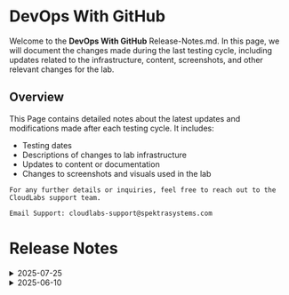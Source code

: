 # DevOps With GitHub
Welcome to the  **DevOps With GitHub** Release-Notes.md. In this page, we will document the changes made during the last testing cycle, including updates related to the infrastructure, content, screenshots, and other relevant changes for the lab.

## Overview

This Page contains detailed notes about the latest updates and modifications made after each testing cycle. It includes:

- Testing dates
- Descriptions of changes to lab infrastructure
- Updates to content or documentation
- Changes to screenshots and visuals used in the lab

`For any further details or inquiries, feel free to reach out to the CloudLabs support team.`

`Email Support: cloudlabs-support@spektrasystems.com`

# Release Notes

<details>
  <summary>2025-07-25</summary>

### Release Date: 2025-07-25

### Summary of Changes

- Conducted end-to-end testing of the lab workflow, validated Azure UI updates, checked application dependencies and framework expirations, and enhanced instructions and screenshots for improved clarity and visibility.

### Infrastructure Changes

- NA

### Content Changes
  
- NA

### Screenshot Updates

- Screenshots were updated to enhance the overall user experience. 

### Validation

- NA

### Testing Notes

- **Testing Date**: 2025-07-25
- **Test Validation Summary**: Validated the lab guide steps.

### Testing scope

- Validated the complete lab workflow, verified Azure UI updates, assessed application dependencies and framework validity, and reviewed instructional clarity and screenshot accuracy.

---
</details>

<details>
  <summary>2025-06-10</summary>

### Release Date: 2025-06-10

- **Testing Date**: 2025-06-10

## Infrastructure Changes

NA

## Content Changes
  
Instructions were updated to be more precise and clear.

## Screenshot Updates

Screenshots were updated to enhance the overall user experience. 

## Validation

NA

## Testing Notes

- **Test Validation Summary**: Validated the lab guide steps.

---
</details>


